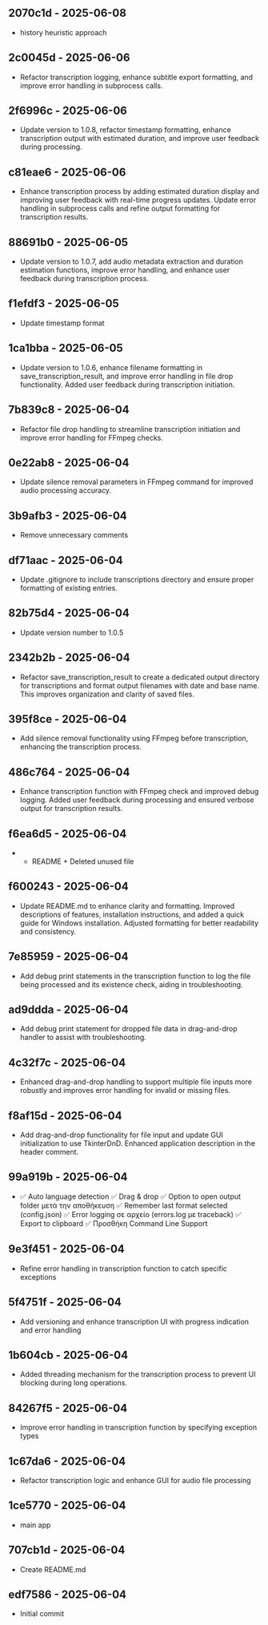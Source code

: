 ## 2070c1d - 2025-06-08
- history heuristic approach

## 2c0045d - 2025-06-06
- Refactor transcription logging, enhance subtitle export formatting, and improve error handling in subprocess calls.

## 2f6996c - 2025-06-06
- Update version to 1.0.8, refactor timestamp formatting, enhance transcription output with estimated duration, and improve user feedback during processing.

## c81eae6 - 2025-06-06
- Enhance transcription process by adding estimated duration display and improving user feedback with real-time progress updates. Update error handling in subprocess calls and refine output formatting for transcription results.

## 88691b0 - 2025-06-05
- Update version to 1.0.7, add audio metadata extraction and duration estimation functions, improve error handling, and enhance user feedback during transcription process.

## f1efdf3 - 2025-06-05
- Update timestamp format

## 1ca1bba - 2025-06-05
- Update version to 1.0.6, enhance filename formatting in save_transcription_result, and improve error handling in file drop functionality. Added user feedback during transcription initiation.

## 7b839c8 - 2025-06-04
- Refactor file drop handling to streamline transcription initiation and improve error handling for FFmpeg checks.

## 0e22ab8 - 2025-06-04
- Update silence removal parameters in FFmpeg command for improved audio processing accuracy.

## 3b9afb3 - 2025-06-04
- Remove unnecessary comments

## df71aac - 2025-06-04
- Update .gitignore to include transcriptions directory and ensure proper formatting of existing entries.

## 82b75d4 - 2025-06-04
- Update version number to 1.0.5

## 2342b2b - 2025-06-04
- Refactor save_transcription_result to create a dedicated output directory for transcriptions and format output filenames with date and base name. This improves organization and clarity of saved files.

## 395f8ce - 2025-06-04
- Add silence removal functionality using FFmpeg before transcription, enhancing the transcription process.

## 486c764 - 2025-06-04
- Enhance transcription function with FFmpeg check and improved debug logging. Added user feedback during processing and ensured verbose output for transcription results.

## f6ea6d5 - 2025-06-04
- + README + Deleted unused file

## f600243 - 2025-06-04
- Update README.md to enhance clarity and formatting. Improved descriptions of features, installation instructions, and added a quick guide for Windows installation. Adjusted formatting for better readability and consistency.

## 7e85959 - 2025-06-04
- Add debug print statements in the transcription function to log the file being processed and its existence check, aiding in troubleshooting.

## ad9ddda - 2025-06-04
- Add debug print statement for dropped file data in drag-and-drop handler to assist with troubleshooting.

## 4c32f7c - 2025-06-04
- Enhanced drag-and-drop handling to support multiple file inputs more robustly and improves error handling for invalid or missing files.

## f8af15d - 2025-06-04
- Add drag-and-drop functionality for file input and update GUI initialization to use TkinterDnD. Enhanced application description in the header comment.

## 99a919b - 2025-06-04
- ✅ Auto language detection ✅ Drag & drop ✅ Option to open output folder μετά την αποθήκευση ✅ Remember last format selected	(config.json) ✅ Error logging σε αρχείο (errors.log με traceback) ✅ Export to clipboard ✅ Προσθήκη Command Line Support

## 9e3f451 - 2025-06-04
- Refine error handling in transcription function to catch specific exceptions

## 5f4751f - 2025-06-04
- Add versioning and enhance transcription UI with progress indication and error handling

## 1b604cb - 2025-06-04
- Added threading mechanism for the transcription process to prevent UI blocking during long operations.

## 84267f5 - 2025-06-04
- Improve error handling in transcription function by specifying exception types

## 1c67da6 - 2025-06-04
- Refactor transcription logic and enhance GUI for audio file processing

## 1ce5770 - 2025-06-04
- main app

## 707cb1d - 2025-06-04
- Create README.md

## edf7586 - 2025-06-04
- Initial commit
